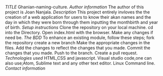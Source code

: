 *TITLE*
Ghanian-naming-culture.
*Author information*
The author of this project is Joan Nanjala.
*Description*
This project entirely invloves the the creation of a web application for users to know their akan names and the day in which they were born through them inputting the monthbirth and year of birth.
*Setup instructions*
Clone the repository on your local machine.
cd into the Directory.
Open index.html with the browser.
Make any changes if need be.
*The BDD*
To enhance an existing module, follow these steps;
fork the repository
create a new branch
Make the appropriate changes in the files.
Add the changes to reflect the changes that you made.
Commit the changes that you made.
Push to the branch.
Create a pull request.
*Technologies used*
HTML,CSS and javascript.
Visual studio code,one can also use;Atom, Sublime text and any other text editor.
Linux Command line.
*Contact information*



